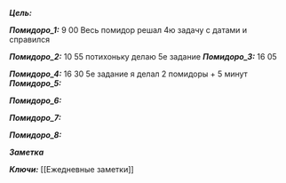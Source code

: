 
***Цель:***  

***Помидоро_1:*** 9 00 
	Весь помидор решал 4ю задачу с датами и справился
	
***Помидоро_2:*** 10 55
	потихоньку делаю 5е задание
***Помидоро_3:*** 16 05

***Помидоро_4:*** 16 30
5е задание я делал 2 помидоры + 5 минут
***Помидоро_5:*** 

***Помидоро_6:*** 

***Помидоро_7:*** 

***Помидоро_8:*** 

***Заметка*** 


***Ключи:*** [[Ежедневные заметки]]
